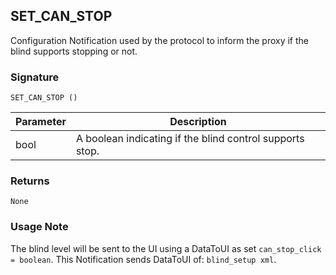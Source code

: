 ## SET\_CAN\_STOP

Configuration Notification used by the protocol to inform the proxy if the blind supports stopping or not.

### Signature

`SET_CAN_STOP ()`


| Parameter | Description |
| --- | --- |
| bool | A boolean indicating if the blind control supports stop. |


### Returns

`None`


### Usage Note
The blind level will be sent to the UI using a DataToUI as set `can_stop_click = boolean`. This Notification sends DataToUI of: `blind_setup xml`.